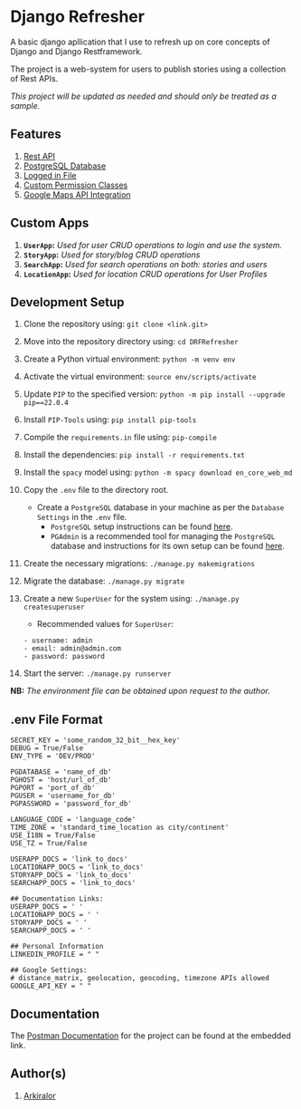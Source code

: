 # Django Refresher

A basic django apllication that I use to refresh up on core concepts of Django and Django Restframework.

The project is a web-system for users to publish stories using a collection of Rest APIs.

_This project will be updated as needed and should only be treated as a sample._

## Features

1. [Rest API](https://restfulapi.net/)
2. [PostgreSQL Database](https://www.postgresql.org/)
3. [Logged in File](https://docs.djangoproject.com/en/4.0/topics/logging/)
4. [Custom Permission Classes](https://www.django-rest-framework.org/api-guide/permissions/)
5. [Google Maps API Integration](https://developers.google.com/maps/)

## Custom Apps

1. __`UserApp`:__ _Used for user CRUD operations to login and use the system._
2. __`StoryApp`:__ _Used for story/blog CRUD operations_
3. __`SearchApp`:__ _Used for search operations on both: stories and users_
4. __`LocationApp`:__ _Used for location CRUD operations for User Profiles_

## Development Setup

1. Clone the repository using:  `git clone <link.git>`
2. Move into the repository directory using:    `cd DRFRefresher`
3. Create a Python virtual environment: `python -m venv env`
4. Activate the virtual environment:    `source env/scripts/activate`
5. Update `PIP` to the specified version:   `python -m pip install --upgrade pip==22.0.4`
6. Install `PIP-Tools` using:   `pip install pip-tools`
7. Compile the `requirements.in` file using:    `pip-compile`
8. Install the dependencies:    `pip install -r requirements.txt`
9. Install the `spacy` model using: `python -m spacy download en_core_web_md`
10. Copy the `.env` file to the directory root.

    - Create a `PostgreSQL` database in your machine as per the `Database Settings` in the `.env` file.
        - `PostgreSQL` setup instructions can be found [here](https://www.tutorialspoint.com/postgresql/postgresql_environment.htm).
        - `PGAdmin` is a recommended tool for managing the `PostgreSQL` database and instructions for its own setup can be found [here](https://www.pgadmin.org/download/).

11. Create the necessary migrations:    `./manage.py makemigrations`
12. Migrate the database:   `./manage.py migrate`
13. Create a new `SuperUser` for the system using:  `./manage.py createsuperuser`

    - Recommended values for `SuperUser`:

    ```shell
    - username: admin
    - email: admin@admin.com
    - password: password
    ```

14. Start the server:   `./manage.py runserver`

__NB:__ _The environment file can be obtained upon request to the author._

## .env File Format

```env
SECRET_KEY = 'some_random_32_bit__hex_key'
DEBUG = True/False
ENV_TYPE = 'DEV/PROD'

PGDATABASE = 'name_of_db'
PGHOST = 'host/url_of_db'
PGPORT = 'port_of_db'
PGUSER = 'username_for_db'
PGPASSWORD = 'password_for_db'

LANGUAGE_CODE = 'language_code'
TIME_ZONE = 'standard_time_location as city/continent'
USE_I18N = True/False
USE_TZ = True/False

USERAPP_DOCS = 'link_to_docs'
LOCATIONAPP_DOCS = 'link_to_docs'
STORYAPP_DOCS = 'link_to_docs'
SEARCHAPP_DOCS = 'link_to_docs'

## Documentation Links:
USERAPP_DOCS = ' '
LOCATIONAPP_DOCS = ' '
STORYAPP_DOCS = ' '
SEARCHAPP_DOCS = ' '

## Personal Information
LINKEDIN_PROFILE = " "

## Google Settings:
# distance_matrix, geolocation, geocoding, timezone APIs allowed
GOOGLE_API_KEY = " " 
```

## Documentation

The [Postman Documentation](https://documenter.getpostman.com/view/17779018/Uz5JHayD) for the project can be found at the embedded link.

## Author(s)

1. [Arkiralor](https://www.github.com/Arkiralor)
